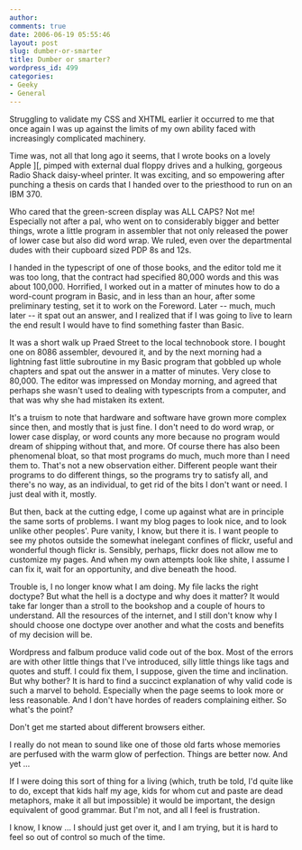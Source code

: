 ```yaml
---
author:
comments: true
date: 2006-06-19 05:55:46
layout: post
slug: dumber-or-smarter
title: Dumber or smarter?
wordpress_id: 499
categories:
- Geeky
- General
---
```


Struggling to validate my CSS and XHTML earlier it occurred to me that once again I was up against the limits of my own ability faced with increasingly complicated machinery.

Time was, not all that long ago it seems, that I wrote books on a lovely Apple ][, pimped with external dual floppy drives and a hulking, gorgeous Radio Shack daisy-wheel printer. It was exciting, and so empowering after punching a thesis on cards that I handed over to the priesthood to run on an IBM 370.

Who cared that the green-screen display was ALL CAPS? Not me! Especially not after a pal, who went on to considerably bigger and better things, wrote a little program in assembler that not only released the power of lower case but also did word wrap. We ruled, even over the departmental dudes with their cupboard sized PDP 8s and 12s.

I handed in the typescript of one of those books, and the editor told me it was too long, that the contract had specified 80,000 words and this was about 100,000. Horrified, I worked out in a matter of minutes how to do a word-count program in Basic, and in less than an hour, after some preliminary testing, set it to work on the Foreword. Later -- much, much later -- it spat out an answer, and I realized that if I was going to live to learn the end result I would have to find something faster than Basic.

It was a short walk up Praed Street to the local technobook store. I bought one on 8086 assembler, devoured it, and by the next morning had a lightning fast little subroutine in my Basic program that gobbled up whole chapters and spat out the answer in a matter of minutes. Very close to 80,000. The editor was impressed on Monday morning, and agreed that perhaps she wasn't used to dealing with typescripts from a computer, and that was why she had mistaken its extent.

It's a truism to note that hardware and software have grown more complex since then, and mostly that is just fine. I don't need to do word wrap, or lower case display, or word counts any more because no program would dream of shipping without that, and more. Of course there has also been phenomenal bloat, so that most programs do much, much more than I need them to. That's not a new observation either. Different people want their programs to do different things, so the programs try to satisfy all, and there's no way, as an individual, to get rid of the bits I don't want or need. I just deal with it, mostly.

But then, back at the cutting edge, I come up against what are in principle the same sorts of problems. I want my blog pages to look nice, and to look unlike other peoples'. Pure vanity, I know, but there it is. I want people to see my photos outside the somewhat inelegant confines of flickr, useful and wonderful though flickr is. Sensibly, perhaps, flickr does not allow me to customize my pages. And when my own attempts look like shite, I assume I can fix it, wait for an opportunity, and dive beneath the hood.

Trouble is, I no longer know what I am doing. My file lacks the right doctype? But what the hell is a doctype and why does it matter? It would take far longer than a stroll to the bookshop and a couple of hours to understand. All the resources of the internet, and I still don't know why I should choose one doctype over another and what the costs and benefits of my decision will be.

Wordpress and falbum produce valid code out of the box. Most of the errors are with other little things that I've introduced, silly little things like tags and quotes and stuff. I could fix them, I suppose, given the time and inclination. But why bother? It is hard to find a succinct explanation of why valid code is such a marvel to behold. Especially when the page seems to look more or less reasonable. And I don't have hordes of readers complaining either. So what's the point?

Don't get me started about different browsers either.

I really do not mean to sound like one of those old farts whose memories are perfused with the warm glow of perfection. Things are better now. And yet ...

If I were doing this sort of thing for a living (which, truth be told, I'd quite like to do, except that kids half my age, kids for whom cut and paste are dead metaphors, make it all but impossible) it would be important, the design equivalent of good grammar. But I'm not, and all I feel is frustration.

I know, I know ... I should just get over it, and I am trying, but it is hard to feel so out of control so much of the time.

